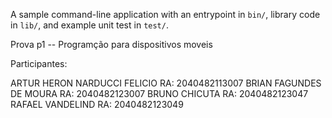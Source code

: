 A sample command-line application with an entrypoint in `bin/`, library code
in `lib/`, and example unit test in `test/`.

Prova p1 -- Programção para dispositivos moveis

Participantes:

ARTUR HERON NARDUCCI FELICIO RA: 2040482113007
BRIAN FAGUNDES DE MOURA RA: 2040482123007
BRUNO CHICUTA RA: 2040482123047
RAFAEL VANDELIND RA: 2040482123049
